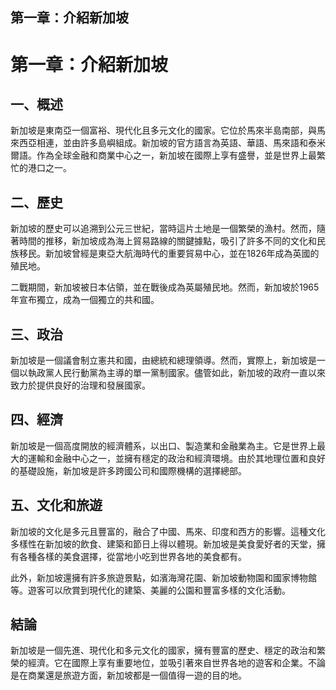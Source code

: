 ## 第一章：介紹新加坡

# 第一章：介紹新加坡

## 一、概述
新加坡是東南亞一個富裕、現代化且多元文化的國家。它位於馬來半島南部，與馬來西亞相連，並由許多島嶼組成。新加坡的官方語言為英語、華語、馬來語和泰米爾語。作為全球金融和商業中心之一，新加坡在國際上享有盛譽，並是世界上最繁忙的港口之一。

## 二、歷史
新加坡的歷史可以追溯到公元三世紀，當時這片土地是一個繁榮的漁村。然而，隨著時間的推移，新加坡成為海上貿易路線的關鍵據點，吸引了許多不同的文化和民族移民。新加坡曾經是東亞大航海時代的重要貿易中心，並在1826年成為英國的殖民地。

二戰期間，新加坡被日本佔領，並在戰後成為英屬殖民地。然而，新加坡於1965年宣布獨立，成為一個獨立的共和國。

## 三、政治
新加坡是一個議會制立憲共和國，由總統和總理領導。然而，實際上，新加坡是一個以執政黨人民行動黨為主導的單一黨制國家。儘管如此，新加坡的政府一直以來致力於提供良好的治理和發展國家。

## 四、經濟
新加坡是一個高度開放的經濟體系，以出口、製造業和金融業為主。它是世界上最大的運輸和金融中心之一，並擁有穩定的政治和經濟環境。由於其地理位置和良好的基礎設施，新加坡是許多跨國公司和國際機構的選擇總部。

## 五、文化和旅遊
新加坡的文化是多元且豐富的，融合了中國、馬來、印度和西方的影響。這種文化多樣性在新加坡的飲食、建築和節日上得以體現。新加坡是美食愛好者的天堂，擁有各種各樣的美食選擇，從當地小吃到世界各地的美食都有。

此外，新加坡還擁有許多旅遊景點，如濱海灣花園、新加坡動物園和國家博物館等。遊客可以欣賞到現代化的建築、美麗的公園和豐富多樣的文化活動。

## 結論
新加坡是一個先進、現代化和多元文化的國家，擁有豐富的歷史、穩定的政治和繁榮的經濟。它在國際上享有重要地位，並吸引著來自世界各地的遊客和企業。不論是在商業還是旅遊方面，新加坡都是一個值得一遊的目的地。
